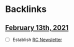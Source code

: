 
# Backlinks
## [February 13th, 2021](<February 13th, 2021.md>)
- [ ] Establish [RC Newsletter](<RC Newsletter.md>)

